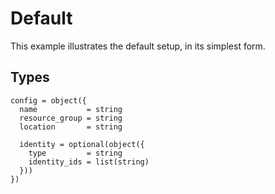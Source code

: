 # Default

This example illustrates the default setup, in its simplest form.

## Types

```hcl
config = object({
  name           = string
  resource_group = string
  location       = string

  identity = optional(object({
    type         = string
    identity_ids = list(string)
  }))
})
```

